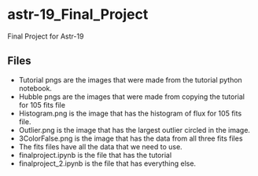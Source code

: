 # astr-19_Final_Project
Final Project for Astr-19

## Files
- Tutorial pngs are the images that were made from the tutorial python notebook.
- Hubble pngs are the images that were made from copying the tutorial for 105 fits file
- Histogram.png is the image that has the histogram of flux for 105 fits file. 
- Outlier.png is the image that has the largest outlier circled in the image. 
- 3ColorFalse.png is the image that has the data from all three fits files
- The fits files have all the data that we need to use.
- finalproject.ipynb is the file that has the tutorial
- finalproject_2.ipynb is the file that has everything else.